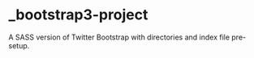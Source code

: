 _bootstrap3-project
===================

A SASS version of Twitter Bootstrap with directories and index file pre-setup.
